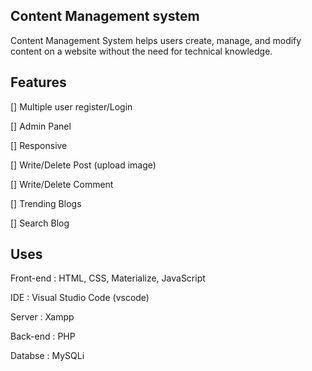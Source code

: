 Content Management system
--------------------------
Content Management System helps users create, manage, and modify content on a website 
without the need for technical knowledge.

Features
--------
[] Multiple user register/Login

[] Admin Panel

[] Responsive

[] Write/Delete Post (upload image)

[] Write/Delete Comment

[] Trending Blogs

[] Search Blog

Uses
----
Front-end : HTML, CSS, Materialize, JavaScript

IDE : Visual Studio Code (vscode)

Server : Xampp

Back-end : PHP

Databse : MySQLi
